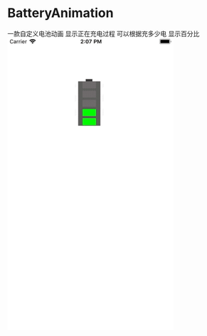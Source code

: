 # BatteryAnimation
一款自定义电池动画  显示正在充电过程 可以根据充多少电 显示百分比
![image](https://github.com/AmazingKuang/BatteryAnimation/blob/master/22.gif)

